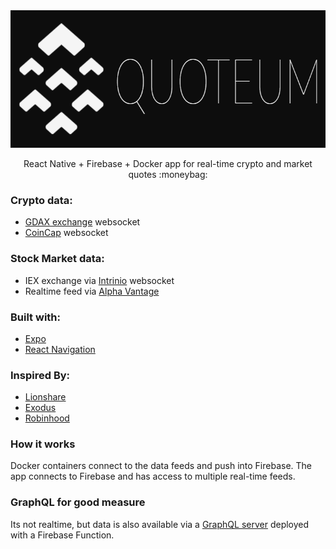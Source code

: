 <div align="center">
  <img src="/app/src/assets/icons/logo_name_black_770x220.png" alt="Quoteum Logo" height="220" width="770"/>
  <p>React Native + Firebase + Docker app for real-time crypto and market quotes :moneybag:</p>
</div>

### Crypto data:
- [GDAX exchange](https://docs.gdax.com/) websocket
- [CoinCap](https://github.com/CoinCapDev/CoinCap.io) websocket

### Stock Market data:
- IEX exchange via [Intrinio](https://intrinio.com/) websocket
- Realtime feed via [Alpha Vantage](https://www.alphavantage.co/)

### Built with:
- [Expo](https://expo.io/)
- [React Navigation](https://reactnavigation.org/)

### Inspired By:
- [Lionshare](https://lionshare.capital/)
- [Exodus](https://www.exodus.io/)
- [Robinhood](https://www.robinhood.com/)

### How it works
Docker containers connect to the data feeds and push into Firebase. The app connects to Firebase and has access to multiple real-time feeds.

### GraphQL for good measure
Its not realtime, but data is also available via a [GraphQL server](https://us-central1-quoteum-fd8e3.cloudfunctions.net/graphql/) deployed with a Firebase Function. 
